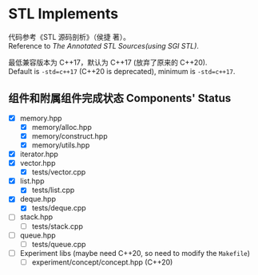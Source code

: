 # STL Implements
代码参考《STL 源码剖析》（侯捷 著）。  
Reference to *The Annotated STL Sources(using SGI STL)*.   

最低兼容版本为 C++17，默认为 C++17 (放弃了原来的 C++20).  
Default is `-std=c++17` (C++20 is deprecated), minimum is `-std=c++17`.  


## 组件和附属组件完成状态 Components' Status
- [x] memory.hpp
  - [x] memory/alloc.hpp
  - [x] memory/construct.hpp
  - [x] memory/utils.hpp
- [x] iterator.hpp
- [x] vector.hpp
  - [x] tests/vector.cpp
- [x] list.hpp
  - [x] tests/list.cpp
- [x] deque.hpp
  - [x] tests/deque.cpp
- [ ] stack.hpp
  - [ ] tests/stack.cpp
- [ ] queue.hpp
  - [ ] tests/queue.cpp
- [ ] Experiment libs (maybe need C++20, so need to modify the `Makefile`)
  - [ ] experiment/concept/concept.hpp (C++20)